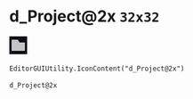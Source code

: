# d_Project@2x `32x32`
<img src="/img/d_Project@2x.png" width=32 height=32>

``` CSharp
EditorGUIUtility.IconContent("d_Project@2x")
```
```
d_Project@2x
```
